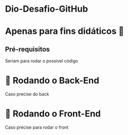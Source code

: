 # Dio-Desafio-GitHub



# Apenas para fins didáticos  🦋




## Pré-requisitos
Seriam para rodar o possivel código

# 🎲 Rodando o Back-End
Caso precise do back


# 🎲 Rodando o Front-End
Caso precise para rodar o front

